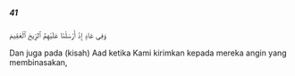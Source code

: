 ##### 41

<span class="ayah">وَفِى عَادٍ إِذْ أَرْسَلْنَا عَلَيْهِمُ ٱلرِّيحَ ٱلْعَقِيمَ</span>

<span class="ayah_translation">Dan juga pada (kisah) Aad ketika Kami kirimkan kepada mereka angin yang membinasakan,</span>
